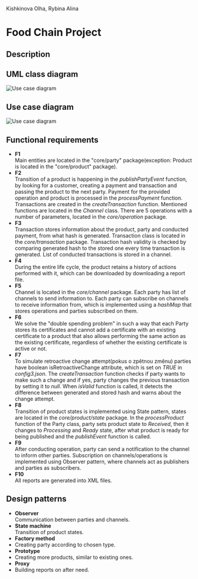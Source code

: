Kishkinova Olha, Rybina Alina

# Food Chain Project

## Description

## UML class diagram

![Use case diagram](/docs/..)

## Use case diagram

![Use case diagram](/docs/..)

## Functional requirements

- **F1** <br/>
  Main entities are located in the "core/party" package(exception: Product is located in the "core/product" package).
- **F2** <br/>
  Transition of a product is happening in the *publishPartyEvent* function, by looking for a customer, creating a
  payment and transaction and passing the product to the next party. Payment for the provided operation and product is
  processed in the *processPayment* function.
  Transactions are created in the *createTransaction* function. Mentioned functions are located in the *Channel* class.
  There are 5 operations with a number of parameters, located in the *core/operation* package.
- **F3** <br/>
  Transaction stores information about the product, party and conducted payment, from what hash is generated.
  Transaction class is located in the  *core/transaction* package. Transaction hash validity is checked by comparing
  generated hash to the stored one every time transaction is generated. List of conducted transactions is stored in a
  channel.
- **F4** <br/>
  During the entire life cycle, the product retains a history of actions performed with it, which can be downloaded by
  downloading a report file.
- **F5** <br/>
  Channel is located in the *core/channel* package. Each party has list of channels to send information to.
  Each party can subscribe on channels to receive information from, which is implemented using a *hashMap* that stores
  operations and parties subscribed on them.
- **F6** <br/>
  We solve the "double spending problem" in such a way that each Party stores its certificates and cannot add a
  certificate with an existing certificate to a product that also allows performing the same action as the existing
  certificate, regardless of whether the existing certificate is active or not.
- **F7** <br/>
  To simulate retroactive change attempt(pokus o zpětnou změnu) parties have boolean isRetroactiveChange attribute,
  which is set on *TRUE* in *config3.json*.
  The *createTransaction* function checks if party wants to make such a change and if yes, party changes the previous
  transaction by setting it to *null*.
  When *isValid* function is called, it detects the difference between generated and stored hash and warns about the
  change attempt.
- **F8** <br/>
  Transition of product states is implemented using State pattern, states are located in the *core/product/state*
  package.
  In the *processProduct* function of the Party class, party sets product state to *Received*, then it changes to
  *Processing* and *Ready* state,
  after what product is ready for being published and the *publishEvent* function is called.
- **F9** <br/>
  After conducting operation, party can send a notification to the channel to inform other parties.
  Subscription on channels/operations is implemented using Observer pattern, where channels act as publishers and
  parties as subscribers.
- **F10** <br/>
  All reports are generated into XML files.

## Design patterns

- **Observer** <br/>
  Communication between parties and channels.
- **State machine** <br/>
  Transition of product states.
- **Factory method** <br/>
- Creating party according to chosen type.
- **Prototype** <br/>
- Creating more products, similar to existing ones.
- **Proxy** <br/>
- Building reports on after need.
